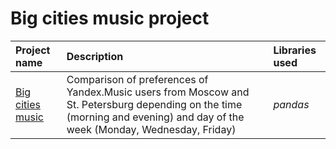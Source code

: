 # Big cities music project
| Project name | Description | Libraries used | 
| :---------------------- | :---------------------- | :---------------------- |
| [Big cities music]([big_cities_music](https://github.com/agafurov/Data-Analysis-Projects/blob/main/yandex_music_project/Яндекс_Музыка.ipynb)) | Comparison of preferences of Yandex.Music users from Moscow and St. Petersburg depending on the time (morning and evening) and day of the week (Monday, Wednesday, Friday)| *pandas* |
